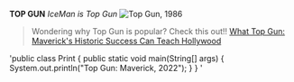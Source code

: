 **TOP GUN**
*IceMan is Top Gun*
![Top Gun, 1986](TopGun86.jpg)

>Wondering why Top Gun is popular? Check this out!!
[What Top Gun: Maverick's Historic Success Can Teach Hollywood](https://www.denofgeek.com/movies/top-gun-maverick-success-can-teach-hollywood/)

'public class Print
{
    public static void main(String[] args)
    {
        System.out.println("Top Gun: Maverick, 2022");
    }
}
'